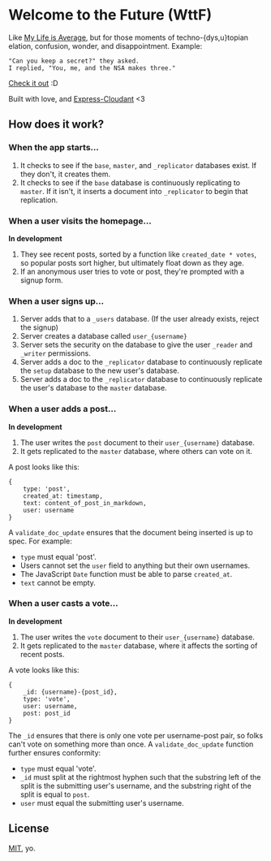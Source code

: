 # Welcome to the Future (WttF)

[demo]: http://lolcomingsoon.com

Like [My Life is Average](http://mylifeisaverage.com/), but for those moments of techno-{dys,u}topian elation, confusion, wonder, and disappointment. Example:

    "Can you keep a secret?" they asked.
    I replied, "You, me, and the NSA makes three."

[Check it out][demo] :D

Built with love, and [Express-Cloudant](http://express-cloudant.herokuapp.com/) <3

## How does it work?

### When the app starts...

1. It checks to see if the `base`, `master`, and `_replicator` databases exist. If they don't, it creates them.
2. It checks to see if the `base` database is continuously replicating to `master`. If it isn't, it inserts a document into `_replicator` to begin that replication.

### When a user visits the homepage...

**In development**

1. They see recent posts, sorted by a function like `created_date * votes`, so popular posts sort higher, but ultimately float down as they age.
2. If an anonymous user tries to vote or post, they're prompted with a signup form.

### When a user signs up...

1. Server adds that to a `_users` database. (If the user already exists, reject the signup)
2. Server creates a database called `user_{username}`
3. Server sets the security on the database to give the user `_reader` and `_writer` permissions.
4. Server adds a doc to the `_replicator` database to continuously replicate the `setup` database to the new user's database.
5. Server adds a doc to the `_replicator` database to continuously replicate the user's database to the `master` database.

### When a user adds a post...

**In development**

1. The user writes the `post` document to their `user_{username}` database.
2. It gets replicated to the `master` database, where others can vote on it.

A post looks like this:

    {
        type: 'post',
        created_at: timestamp,
        text: content_of_post_in_markdown,
        user: username
    }

A `validate_doc_update` ensures that the document being inserted is up to spec. For example:

* `type` must equal 'post'.
* Users cannot set the `user` field to anything but their own usernames.
* The JavaScript `Date` function must be able to parse `created_at`.
* `text` cannot be empty.

### When a user casts a vote...

**In development**

1. The user writes the `vote` document to their `user_{username}` database.
2. It gets replicated to the `master` database, where it affects the sorting of recent posts.

A vote looks like this:

    {
        _id: {username}-{post_id},
        type: 'vote',
        user: username,
        post: post_id
    }

The `_id` ensures that there is only one vote per username-post pair, so folks can't vote on something more than once. A `validate_doc_update` function further ensures conformity:

* `type` must equal 'vote'.
* `_id` must split at the rightmost hyphen such that the substring left of the split is the submitting user's username, and the substring right of the split is equal to `post`.
* `user` must equal the submitting user's username.

## License

[MIT](http://opensource.org/licenses/MIT), yo.